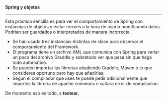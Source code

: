 **Spring y objetos**

------------
Esta práctica sencilla es para ver el comportamiento de Spring con instancias de objetos y evitar errores a la hora de usarlo modificando datos. Podrian ser guardados o interpretados de manera incorrecta.

- Se han usado tres instancias distintas de clase para observar el comportamiento del Framework.
- El programa tiene un archivo XML que comunica con Spring para variar un poco del archivo Graddle y sobretodo ver que pasa sin que haga todo automático.
- Se pueden importar las librerias añadiendo Graddle, Maven o lo que consideres oportuno pero hay que añadirlas. 
- Segun el compilador que uses te puede pedir adicionalmente que importes la libreria de apache commons o saltara error de compilacion.

De momento eso es todo, a **testear.**